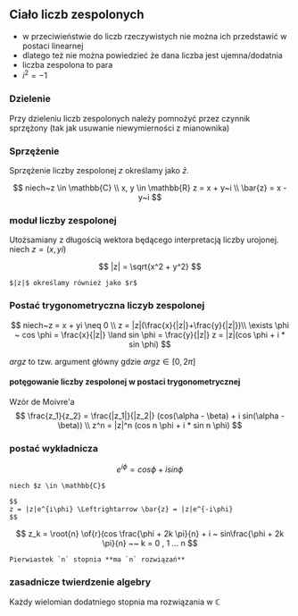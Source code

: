 ## Ciało liczb zespolonych
- w przeciwieństwie do liczb rzeczywistych nie można ich przedstawić
w postaci linearnej
- dlatego też nie można powiedzieć że dana liczba jest ujemna/dodatnia
- liczba zespolona to para
- $i^2 = -1$

### Dzielenie

Przy dzieleniu liczb zespolonych należy pomnożyć przez czynnik sprzężony
(tak jak usuwanie niewymierności z mianownika)

### Sprzężenie

Sprzężenie liczby zespolonej $z$ określamy jako $\bar{z}$.

$$
niech~z \in \mathbb{C} \\
x, y \in \mathbb{R}
z = x + y~i \\
\bar{z} = x - y~i
$$

### moduł liczby zespolonej

Utożsamiany z długością wektora będącego interpretacją liczby urojonej.
niech $z = (x, yi)$

$$
|z| = \sqrt{x^2 + y^2}
$$

```{note}
$|z|$ określamy również jako $r$
```

### Postać trygonometryczna liczyb zespolonej
$$
niech~z = x + yi \neq 0 \\
z = |z|(\frac{x}{|z|}+\frac{y}{|z|})\\
\exists \phi ~ cos \phi = \frac{x}{|z|} \land sin \phi = \frac{y}{|z|}
z = |z|(cos \phi + i * sin \phi)
$$

$arg z$ to tzw. argument główny gdzie $argz \in [0, 2 \pi]$

#### potęgowanie liczby zespolonej w postaci trygonometrycznej
Wzór de Moivre'a
$$
\frac{z_1}{z_2} = \frac{|z_1|}{|z_2|} (cos(\alpha - \beta) + i sin(\alpha - \beta)) \\
z^n = |z|^n (cos n \phi + i * sin n \phi)
$$

### postać wykładnicza

$$
e^{i \phi} = cos \phi + i sin \phi
$$

```{admonition} Sprzężenie w postaci wykładniczej
niech $z \in \mathbb{C}$

$$
z = |z|e^{i\phi} \Leftrightarrow \bar{z} = |z|e^{-i\phi}
$$

```

$$
z_k = \root{n} \of{r}(cos \frac{\phi + 2k \pi}{n} + i ~ sin\frac{\phi + 2k \pi}{n} ~~ k = 0 , 1 ... n
$$

```{important}
Pierwiastek `n` stopnia **ma `n` rozwiązań**
```

### zasadnicze twierdzenie algebry

Każdy wielomian dodatniego stopnia ma rozwiązania w $\mathbb{C}$
